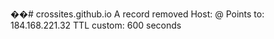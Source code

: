 ��#   c r o s s i t e s . g i t h u b . i o  
A record removed
Host: @
Points to: 184.168.221.32
TTL custom: 600 seconds
 
